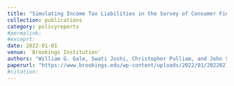 ```yaml
---
title: "Simulating Income Tax Liabilities in the Survey of Consumer Finances"
collection: publications
category: policyreports
#permalink: 
#exceprt:
date: 2022-01-01
venue: `Brookings Institution'
authors: "William G. Gale, Swati Joshi, Christopher Pulliam, and John Sabelhaus"
paperurl: "https://www.brookings.edu/wp-content/uploads/2022/01/20220216_TPC_SimulatingLiability_Report_Final.pdf"
#citation: 
---
```

